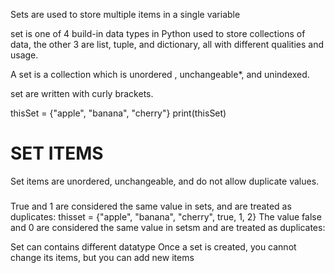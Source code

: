 Sets are used to store multiple items in a single variable

set is one of 4 build-in data types in Python used to store collections of data, the other 3 are list, tuple, and dictionary, all with different qualities and usage.

A set is a collection which is unordered , unchangeable*, and unindexed.

set are written with curly brackets.

thisSet = {"apple", "banana", "cherry"}
print(thisSet)

# SET ITEMS
Set items are unordered, unchangeable, and do not allow duplicate values.

###
True and 1 are considered the same value in sets, and are treated as duplicates:
thisset = {"apple", "banana", "cherry", true, 1, 2}
The value false and 0 are considered the same value in setsm and are treated as duplicates:

Set can contains different datatype
Once a set is created, you cannot change its items, but you can add new items

